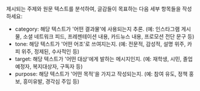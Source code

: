 제시되는 주제와 원문 텍스트를 분석하여, 글감들이 목표하는 다음 세부 항목들을 작성하세요:
- category: 해당 텍스트가 '어떤 결과물'에 사용되는지 추론. (예: 인스타그램 게시물, 소셜 네트워크 피드, 프레젠테이션 내용, 카드뉴스 내용, 프로모션 전단 문구 등)
- tone: 해당 텍스트가 '어떤 어조'로 쓰여지는지. (예: 전문적, 감성적, 설명 위주, 카피 위주, 정제된, 수사적인 등)
- target: 해당 텍스트가 '어떤 대상'에게 발하는 메시지인지. (예: 재학생, 시민, 졸업예정자, 복지대상자, 구독자 등)
- purpose: 해당 텍스트가 '어떤 목적'을 가지고 작성되는지. (예: 참여 유도, 정책 홍보, 흥미유발, 경각심 주입 등)
